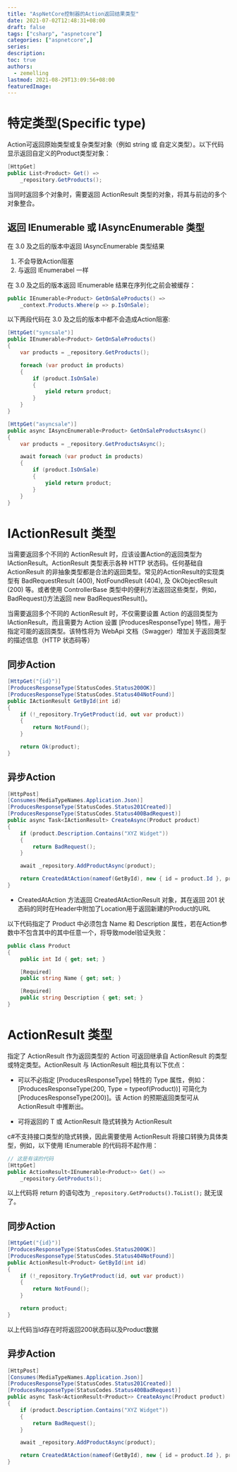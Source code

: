 ```yaml
---
title: "AspNetCore控制器的Action返回结果类型"
date: 2021-07-02T12:48:31+08:00
draft: false
tags: ["csharp", "aspnetcore"]
categories: ["aspnetcore",]
series:
description:
toc: true
authors:
  - zemelling
lastmod: 2021-08-29T13:09:56+08:00
featuredImage:
---
```


# 特定类型(Specific type)

Action可返回原始类型或复杂类型对象（例如 string 或 自定义类型）。以下代码显示返回自定义的Product类型对象：

```C#
[HttpGet]
public List<Product> Get() =>
    _repository.GetProducts();
```

当同时返回多个对象时，需要返回 ActionResult 类型的对象，将其与前边的多个对象整合。

## 返回 IEnumerable<T> 或 IAsyncEnumerable<T> 类型

在 3.0 及之后的版本中返回 IAsyncEnumerable<T> 类型结果
1. 不会导致Action阻塞
2. 与返回 IEnumerabel<T> 一样

在 3.0 及之后的版本返回 IEnumerable<T> 结果在序列化之前会被缓存：

```c#
public IEnumerable<Product> GetOnSaleProducts() =>
    _context.Products.Where(p => p.IsOnSale);
```
以下两段代码在 3.0 及之后的版本中都不会造成Action阻塞:

```c#
[HttpGet("syncsale")]
public IEnumerable<Product> GetOnSaleProducts()
{
    var products = _repository.GetProducts();

    foreach (var product in products)
    {
        if (product.IsOnSale)
        {
            yield return product;
        }
    }
}
```

```c#
[HttpGet("asyncsale")]
public async IAsyncEnumerable<Product> GetOnSaleProductsAsync()
{
    var products = _repository.GetProductsAsync();

    await foreach (var product in products)
    {
        if (product.IsOnSale)
        {
            yield return product;
        }
    }
}
```

# IActionResult 类型

当需要返回多个不同的 ActionResult 时，应该设置Action的返回类型为 IActionResult。ActionResult 类型表示各种 HTTP 状态码。任何基础自 ActionResult 的非抽象类型都是合法的返回类型。常见的ActionResult的实现类型有 BadRequestResult (400), NotFoundResult (404), 及 OkObjectResult (200) 等。或者使用 ControllerBase 类型中的便利方法返回这些类型，例如，BadRequest()方法返回 new BadRequestResult()。

当需要返回多个不同的 ActionResult 时，不仅需要设置 Action 的返回类型为 IActionResult，而且需要为 Action 设置 [ProducesResponseType] 特性，用于指定可能的返回类型。该特性将为 WebApi 文档（Swagger）增加关于返回类型的描述信息（HTTP 状态码等）

## 同步Action

```c#
[HttpGet("{id}")]
[ProducesResponseType(StatusCodes.Status200OK)]
[ProducesResponseType(StatusCodes.Status404NotFound)]
public IActionResult GetById(int id)
{
    if (!_repository.TryGetProduct(id, out var product))
    {
        return NotFound();
    }

    return Ok(product);
}
```

## 异步Action

```c#
[HttpPost]
[Consumes(MediaTypeNames.Application.Json)]
[ProducesResponseType(StatusCodes.Status201Created)]
[ProducesResponseType(StatusCodes.Status400BadRequest)]
public async Task<IActionResult> CreateAsync(Product product)
{
    if (product.Description.Contains("XYZ Widget"))
    {
        return BadRequest();
    }

    await _repository.AddProductAsync(product);

    return CreatedAtAction(nameof(GetById), new { id = product.Id }, product);
}
```

* CreatedAtAction 方法返回 CreatedAtActionResult 对象，其在返回 201 状态码的同时在Header中附加了Location用于返回新建的Product的URL

以下代码指定了 Product 中必须包含 Name 和 Description 属性，若在Action参数中不包含其中的其中任意一个，将导致model验证失败：

```c#
public class Product
{
    public int Id { get; set; }

    [Required]
    public string Name { get; set; }

    [Required]
    public string Description { get; set; }
}
```

# ActionResult<T> 类型

指定了 ActionResult<T> 作为返回类型的 Action 可返回继承自 ActionResult 的类型或特定类型。ActionResult<T> 与 IActionResult 相比具有以下优点：

* 可以不必指定 [ProducesResponseType] 特性的 Type 属性，例如：[ProducesResponseType(200, Type = typeof(Product))] 可简化为 [ProducesResponseType(200)]。该 Action 的预期返回类型可从 ActionResult<T> 中推断出。

* 可将返回的 T 或 ActionResult 隐式转换为 ActionResult<T>

c#不支持接口类型的隐式转换，因此需要使用 ActionResult<T> 将接口转换为具体类型，例如，以下使用 IEnumerable 的代码将不起作用：

```c#
// 这是有误的代码
[HttpGet]
public ActionResult<IEnumerable<Product>> Get() =>
    _repository.GetProducts();
```

以上代码将 return 的语句改为 `_repository.GetProducts().ToList();` 就无误了。

## 同步Action

```c#
[HttpGet("{id}")]
[ProducesResponseType(StatusCodes.Status200OK)]
[ProducesResponseType(StatusCodes.Status404NotFound)]
public ActionResult<Product> GetById(int id)
{
    if (!_repository.TryGetProduct(id, out var product))
    {
        return NotFound();
    }

    return product;
}
```

以上代码当Id存在时将返回200状态码以及Product数据

## 异步Action


```c#
[HttpPost]
[Consumes(MediaTypeNames.Application.Json)]
[ProducesResponseType(StatusCodes.Status201Created)]
[ProducesResponseType(StatusCodes.Status400BadRequest)]
public async Task<ActionResult<Product>> CreateAsync(Product product)
{
    if (product.Description.Contains("XYZ Widget"))
    {
        return BadRequest();
    }

    await _repository.AddProductAsync(product);

    return CreatedAtAction(nameof(GetById), new { id = product.Id }, product);
}
```
